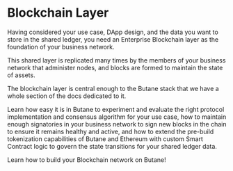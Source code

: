 # Blockchain Layer

Having considered your use case, DApp design, and the data you want to store in the shared ledger, you need an Enterprise Blockchain layer as the foundation of your business network.


This shared layer is replicated many times by the members of your business network that administer nodes, and blocks are formed to maintain the state of assets.

The blockchain layer is central enough to the Butane stack that we have a whole section of the docs dedicated to it.

Learn how easy it is in Butane to experiment and evaluate the right protocol implementation and consensus algorithm for your use case, how to maintain enough signatories in your business network to sign new blocks in the chain to ensure it remains healthy and active, and how to extend the pre-build tokenization capabilities of Butane and Ethereum with custom Smart Contract logic to govern the state transitions for your shared ledger data.

Learn how to build your Blockchain network on Butane!